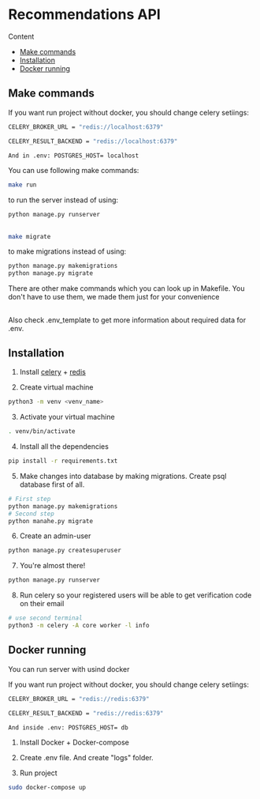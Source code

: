# Recommendations API


Content
* [Make commands](#Makecommands)
* [Installation](#Installation)
* [Docker running](#Dockerrunning)


## Make commands
If you want run project without docker, you should change celery setiings:

```bash
CELERY_BROKER_URL = "redis://localhost:6379"

CELERY_RESULT_BACKEND = "redis://localhost:6379"

And in .env: POSTGRES_HOST= localhost
```

You can use following make commands:

```bash
make run
```
to run the server instead of using:
```bash
python manage.py runserver
```
##
```bash
make migrate
```
to make migrations instead of using:
```bash
python manage.py makemigrations
python manage.py migrate
```
There are other make commands which you can look up in Makefile. You don't have to use them, we made them just for your convenience
##
Also check .env_template to get more information about required data for .env.

## Installation
1. Install [celery]((https://docs.celeryq.dev/en/stable/django/first-steps-with-django.html)) + [redis](https://redis.io/)

2. Create virtual machine
```bash
python3 -m venv <venv_name>
```
3. Activate your virtual machine
```bash
. venv/bin/activate
```
4. Install all the dependencies
```bash
pip install -r requirements.txt
```
5. Make changes into database by making migrations. Create psql database first of all.
```bash
# First step
python manage.py makemigrations
# Second step
python manahe.py migrate
```
6. Create an admin-user
```bash
python manage.py createsuperuser
```
7. You're almost there!
```bash
python manage.py runserver
```
8. Run celery so your registered users will be able to get verification code on their email
```bash
# use second terminal
python3 -m celery -A core worker -l info
```




## Docker running
You can run server with usind docker 

If you want run project without docker, you should change celery setiings:

```bash
CELERY_BROKER_URL = "redis://redis:6379"

CELERY_RESULT_BACKEND = "redis://redis:6379"

And inside .env: POSTGRES_HOST= db
```

1. Install Docker + Docker-compose

2. Create .env file. And create "logs" folder.

3. Run project
```bash
sudo docker-compose up
```